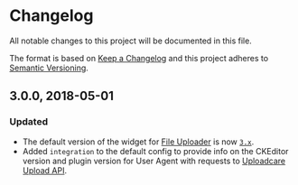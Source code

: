 # Changelog

All notable changes to this project will be documented in this file.

The format is based on [Keep a Changelog](http://keepachangelog.com/en/1.0.0/)
and this project adheres to [Semantic Versioning](http://semver.org/spec/v2.0.0.html).

## 3.0.0, 2018-05-01

### Updated

* The default version of the widget for
  [File Uploader][ext-ckeditor-uploader] is now
  [`3.x`][widget-configure-3x].
* Added `integration` to the default config to provide info
  on the CKEditor version and plugin version for User Agent with requests
  to [Uploadcare Upload API](https://uploadcare.com/docs/api_reference/upload/).

[ext-ckeditor-uploader]: https://ckeditor.com/cke4/addon/uploadcare
[widget-configure-3x]: https://uploadcare.com/widget/configure/3.x/
